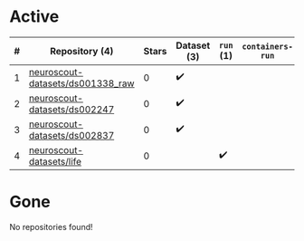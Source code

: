 # Active
| # | Repository (4) | Stars | Dataset (3) | `run` (1) | `containers-run` |
| --- | --- | --- | --- | --- | --- |
| 1 | [neuroscout-datasets/ds001338_raw](https://github.com/neuroscout-datasets/ds001338_raw) | 0 | :heavy_check_mark: |  |  |
| 2 | [neuroscout-datasets/ds002247](https://github.com/neuroscout-datasets/ds002247) | 0 | :heavy_check_mark: |  |  |
| 3 | [neuroscout-datasets/ds002837](https://github.com/neuroscout-datasets/ds002837) | 0 | :heavy_check_mark: |  |  |
| 4 | [neuroscout-datasets/life](https://github.com/neuroscout-datasets/life) | 0 |  | :heavy_check_mark: |  |

# Gone
No repositories found!
